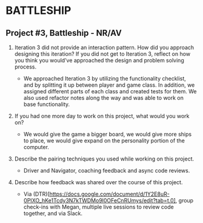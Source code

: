 # BATTLESHIP
## Project #3, Battleship - NR/AV

1. Iteration 3 did not provide an interaction pattern. How did you approach designing this iteration? If you did not get to Iteration 3, reflect on how you think you would’ve approached the design and problem solving process.
    - We approached Iteration 3 by utilizing the functionality checklist, and by splitting it up between player and game class. In addition, we assigned different parts of each class and created tests for them. We also used refactor notes along the way and was able to work on base functionality.

2. If you had one more day to work on this project, what would you work on?
    - We would give the game a bigger board, we would give more ships to place, we would give expand on the personality portion of the computer.

3. Describe the pairing techniques you used while working on this project.
    - Driver and Navigator, coaching feedback and async code reviews.

4. Describe how feedback was shared over the course of this project.
    - Via (DTR)[https://docs.google.com/document/d/1Y2E8uR-0PIXO_hKe1Tcdy3N7kTWDMo9l0OFeCnRUmys/edit?tab=t.0], group check-ins with Megan, multiple live sessions to review code together, and via Slack.